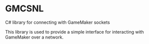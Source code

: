 GMCSNL
======

C# library for connecting with GameMaker sockets

This library is used to provide a simple interface for interacting with GameMaker over a network.